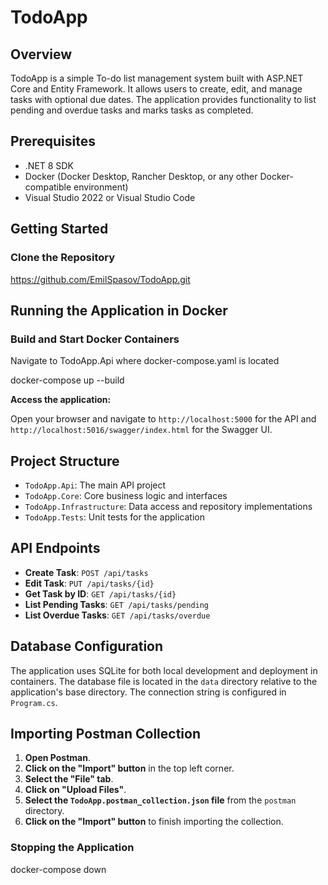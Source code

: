 # TodoApp

## Overview

TodoApp is a simple To-do list management system built with ASP.NET Core and Entity Framework.
It allows users to create, edit, and manage tasks with optional due dates.
The application provides functionality to list pending and overdue tasks and marks tasks as completed.

## Prerequisites

- .NET 8 SDK
- Docker (Docker Desktop, Rancher Desktop, or any other Docker-compatible environment)
- Visual Studio 2022 or Visual Studio Code

## Getting Started

### Clone the Repository

https://github.com/EmilSpasov/TodoApp.git

## Running the Application in Docker

### Build and Start Docker Containers

Navigate to TodoApp.Api where docker-compose.yaml is located

docker-compose up --build

**Access the application:**

Open your browser and navigate to `http://localhost:5000` for the API and `http://localhost:5016/swagger/index.html` for the Swagger UI.

## Project Structure

- `TodoApp.Api`: The main API project
- `TodoApp.Core`: Core business logic and interfaces
- `TodoApp.Infrastructure`: Data access and repository implementations
- `TodoApp.Tests`: Unit tests for the application

## API Endpoints

- **Create Task**: `POST /api/tasks`
- **Edit Task**: `PUT /api/tasks/{id}`
- **Get Task by ID**: `GET /api/tasks/{id}`
- **List Pending Tasks**: `GET /api/tasks/pending`
- **List Overdue Tasks**: `GET /api/tasks/overdue`

## Database Configuration

The application uses SQLite for both local development and deployment in containers. The database file is located in the `data` directory relative to the application's base directory. The connection string is configured in `Program.cs`.

## Importing Postman Collection

1. **Open Postman**.
2. **Click on the "Import" button** in the top left corner.
3. **Select the "File" tab**.
4. **Click on "Upload Files"**.
5. **Select the `TodoApp.postman_collection.json` file** from the `postman` directory.
6. **Click on the "Import" button** to finish importing the collection.

### Stopping the Application

docker-compose down
